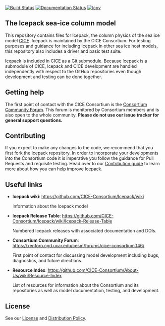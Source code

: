[![Build Status](https://travis-ci.org/CICE-Consortium/Icepack.svg?branch=master)](https://travis-ci.org/CICE-Consortium/Icepack)
[![Documentation Status](https://readthedocs.org/projects/cice-consortium-icepack/badge/?version=master)](http://cice-consortium-icepack.readthedocs.io/en/master/?badge=master)
[![lcov](https://img.shields.io/endpoint?url=https://apcraig.github.io/coverage_icepack.json)](https://apcraig.github.io)

<!--- [![codecov](https://codecov.io/gh/CICE-Consortium/Icepack/branch/master/graph/badge.svg)](https://codecov.io/gh/CICE-Consortium/Icepack) --->

## The Icepack sea-ice column model
This repository contains files for Icepack, the column physics of the sea ice model [CICE][cice]. Icepack is maintained by the CICE Consortium.  For testing purposes and guidance for including Icepack in other sea ice host models, this repository also includes a driver and basic test suite.   

Icepack is included in CICE as a Git submodule.  Because Icepack is a submodule of CICE, Icepack and CICE development are handled independently with respect to the GitHub repositories even though development and testing can be done together.

[cice]: https://github.com/CICE-Consortium/CICE

## Getting help
The first point of contact with the CICE Consortium is the [Consortium Community Forum][forum]. This forum is monitored by Consortium members and is also open to the whole community. **Please do not use our issue tracker for general support questions.**

[doc-resources]: https://github.com/CICE-Consortium/About-Us/wiki/Resource-Index#model-documentation
[doc-running]: https://cice-consortium-icepack.readthedocs.io/en/master/user_guide/ug_running.html
[forum]: https://xenforo.cgd.ucar.edu/cesm/forums/cice-consortium.146/

## Contributing
If you expect to make any changes to the code, we recommend that you first fork the Icepack repository.
In order to incorporate your developments into the Consortium code it is imperative you follow the guidance for Pull Requests and requisite testing.
Head over to our [Contribution guide][contributing] to learn more about how you can help improve Icepack.

[contributing]: https://github.com/CICE-Consortium/About-Us/wiki/Contributing

## Useful links
* **Icepack wiki**: https://github.com/CICE-Consortium/Icepack/wiki

   Information about the Icepack model

* **Icepack Release Table**: https://github.com/CICE-Consortium/Icepack/wiki/Icepack-Release-Table

   Numbered Icepack releases with associated documentation and DOIs. 
   
* **Consortium Community Forum**: https://xenforo.cgd.ucar.edu/cesm/forums/cice-consortium.146/
   
   First point of contact for discussing model development including bugs, diagnostics, and future directions.   

* **Resource Index**: https://github.com/CICE-Consortium/About-Us/wiki/Resource-Index

   List of resources for information about the Consortium and its repositories as well as model documentation, testing, and development.

## License
See our [License](LICENSE.pdf) and [Distribution Policy](DistributionPolicy.pdf).

